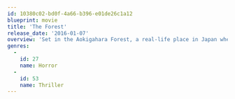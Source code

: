 ```yaml
---
id: 10380c02-bd0f-4a66-b396-e01de26c1a12
blueprint: movie
title: 'The Forest'
release_date: '2016-01-07'
overview: 'Set in the Aokigahara Forest, a real-life place in Japan where people go to end their lives. Against this backdrop, a young American woman comes in search of her twin sister, who has mysteriously disappeared.'
genres:
  -
    id: 27
    name: Horror
  -
    id: 53
    name: Thriller
---
```

